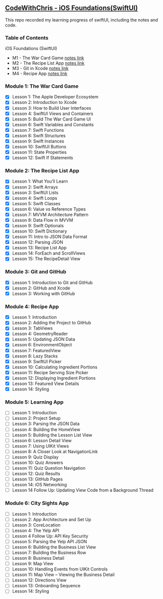 ## [CodeWithChris - iOS Foundations(SwiftUI)](https://learn.codewithchris.com/users/sign_in)

This repo recorded my learning progress of swiftUI, including the notes and code.



### Table of Contents

iOS Foundations (SwiftUI)

- M1 - The War Card Game [notes link](https://github.com/Zidiefeng/swiftUI-study/blob/main/Notes-Module%201.md)
- M2 - The Recipe List App [notes link](https://github.com/Zidiefeng/swiftUI-study/blob/main/Notes-Module%202.md)
- M3 - Git in Xcode [notes link](https://github.com/Zidiefeng/swiftUI-study/blob/main/Add_git_to_Xcode.pdf)
- M4 - Recipe App [notes link](https://github.com/Zidiefeng/swiftUI-study/blob/main/Notes-Module%204.md)


### Module 1: The War Card Game

- [x] Lesson 1: The Apple Developer Ecosystem
- [x] Lesson 2: Introduction to Xcode
- [x] Lesson 3: How to Build User Interfaces
- [x] Lesson 4: SwiftUI Views and Containers
- [x] Lesson 5: Build The War Card Game UI
- [x] Lesson 6: Swift Variables and Constants
- [x] Lesson 7: Swift Functions
- [x] Lesson 8: Swift Structures
- [x] Lesson 9: Swift Instances
- [x] Lesson 10: SwiftUI Buttons
- [x] Lesson 11: State Properties
- [x] Lesson 12: Swift If Statements

### Module 2: The Recipe List App

- [x] Lesson 1: What You’ll Learn
- [x] Lesson 2: Swift Arrays
- [x] Lesson 3: SwiftUI Lists
- [x] Lesson 4: Swift Loops
- [x] Lesson 5: Swift Classes
- [x] Lesson 6: Value vs Reference Types
- [x] Lesson 7: MVVM Architecture Pattern
- [x] Lesson 8: Data Flow in MVVM
- [x] Lesson 9: Swift Optionals
- [x] Lesson 10: Swift Dictionary
- [x] Lesson 11: Intro to JSON Data Format
- [x] Lesson 12: Parsing JSON
- [x] Lesson 13: Recipe List App
- [x] Lesson 14: ForEach and ScrollViews
- [x] Lesson 15: The RecipeDetail View

### Module 3: Git and GitHub

- [x] Lesson 1: Introduction to Git and GitHub
- [x] Lesson 2: GitHub and Xcode
- [x] Lesson 3: Working with GitHub

### Module 4: Recipe App

- [x] Lesson 1: Introduction
- [x] Lesson 2: Adding the Project to GitHub
- [x] Lesson 3: TabViews
- [x] Lesson 4: GeometryReader
- [x] Lesson 5: Updating JSON Data
- [x] Lesson 6: EnvironmentObject
- [x] Lesson 7: FeaturedView
- [x] Lesson 8: Lazy Stacks
- [x] Lesson 9: SwiftUI Picker
- [x] Lesson 10: Calculating Ingredient Portions
- [x] Lesson 11: Recipe Serving Size Picker
- [x] Lesson 12: Displaying Ingredient Portions
- [x] Lesson 13: Featured View Details
- [x] Lesson 14: Styling

### Module 5: Learning App

- [ ] Lesson 1: Introduction
- [ ] Lesson 2: Project Setup
- [ ] Lesson 3: Parsing the JSON Data
- [ ] Lesson 4: Building the HomeView
- [ ] Lesson 5: Building the Lesson List View
- [ ] Lesson 6: Lesson Detail View
- [ ] Lesson 7: Using UIKit Views
- [ ] Lesson 8: A Closer Look at NavigationLink
- [ ] Lesson 9: Quiz Display
- [ ] Lesson 10: Quiz Answers
- [ ] Lesson 11: Quiz Question Navigation
- [ ] Lesson 12: Quiz Results
- [ ] Lesson 13: GitHub Pages
- [ ] Lesson 14: iOS Networking
- [ ] Lesson 14 Follow Up: Updating View Code from a Background Thread

### Module 6: City Sights App

- [ ] Lesson 1: Introduction
- [ ] Lesson 2: App Architecture and Set Up
- [ ] Lesson 3: CoreLocation
- [ ] Lesson 4: The Yelp API
- [ ] Lesson 4 Follow Up: API Key Security
- [ ] Lesson 5: Parsing the Yelp API JSON
- [ ] Lesson 6: Building the Business List View
- [ ] Lesson 7: Building the Business Row
- [ ] Lesson 8: Business Detail
- [ ] Lesson 9: Map View
- [ ] Lesson 10: Handling Events from UIKit Controls
- [ ] Lesson 11: Map View – Viewing the Business Detail
- [ ] Lesson 12: Directions View
- [ ] Lesson 13: Onboarding Sequence
- [ ] Lesson 14: Styling

